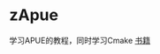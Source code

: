 # zApue
学习APUE的教程，同时学习Cmake
[书籍](https://github.com/zhangcunli/ebook/blob/master/UNIX%E7%8E%AF%E5%A2%83%E9%AB%98%E7%BA%A7%E7%BC%96%E7%A8%8B%EF%BC%88%E4%B8%AD%E6%96%87%E7%AC%AC%E4%B8%89%E7%89%88%EF%BC%89--%E9%AB%98%E6%B8%85%E7%89%88.pdf)

